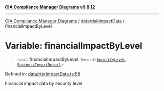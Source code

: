 [**CIA Compliance Manager Diagrams v0.8.12**](../../../README.md)

***

[CIA Compliance Manager Diagrams](../../../modules.md) / [data/riskImpactData](../README.md) / financialImpactByLevel

# Variable: financialImpactByLevel

> `const` **financialImpactByLevel**: `Record`\<[`SecurityLevel`](../../../types/cia/type-aliases/SecurityLevel.md), [`BusinessImpactDetail`](../../../types/interfaces/BusinessImpactDetail.md)\>

Defined in: [data/riskImpactData.ts:58](https://github.com/Hack23/cia-compliance-manager/blob/e7811142a771ec75716a7ce3a0d60f18cb91cd06/src/data/riskImpactData.ts#L58)

Financial impact data by security level
